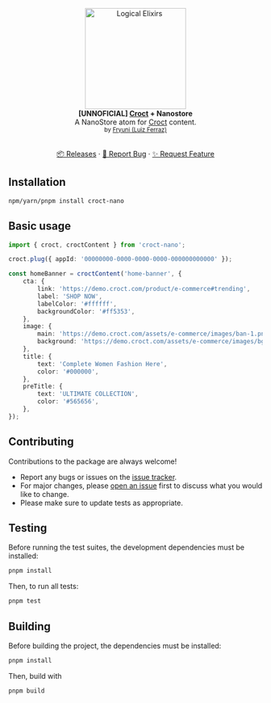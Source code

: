 <p align="center">
    <a href="https://fryuni.dev">
        <img src="https://fryuni.dev/logo/fancy.webp" alt="Logical Elixirs" height="200"/>
    </a>
    <br />
    <strong>[UNNOFICIAL] <a href="https://croct.com?utm_campaign=croct-nano&utm_source=package-readme">Croct</a> + Nanostore</strong>
    <br />
    A NanoStore atom for <a href="https://croct.com?utm_campaign=croct-nano&utm_source=package-readme">Croct</a> content.
    <br />
    <sub>by <a href="https://fryuni.dev">Fryuni (Luiz Ferraz)</a></sub>
</p>
<p align="center">
    <!-- <img alt="Build" src="https://img.shields.io/badge/build-passing-green" /> -->
    <!-- <img alt="Coverage" src="https://img.shields.io/badge/coverage-100%25-green" /> -->
    <!-- <img alt="Maintainability" src="https://img.shields.io/badge/maintainability-100-green" /> -->
    <!-- <br /> -->
    <br />
    <a href="https://github.com/Fryuni/croct-nano/releases">📦 Releases</a>
    ·
    <a href="https://github.com/Fryuni/croct-nano/issues/new?labels=bug">🐞 Report Bug</a>
    ·
    <a href="https://github.com/Fryuni/croct-nano/issues/new?labels=enhancement">✨ Request Feature</a>
</p>

## Installation

```sh
npm/yarn/pnpm install croct-nano
```

## Basic usage

```ts
import { croct, croctContent } from 'croct-nano';

croct.plug({ appId: '00000000-0000-0000-0000-000000000000' });

const homeBanner = croctContent('home-banner', {
    cta: {
        link: 'https://demo.croct.com/product/e-commerce#trending',
        label: 'SHOP NOW',
        labelColor: '#ffffff',
        backgroundColor: '#ff5353',
    },
    image: {
        main: 'https://demo.croct.com/assets/e-commerce/images/ban-1.png',
        background: 'https://demo.croct.com/assets/e-commerce/images/bg-1.jpg',
    },
    title: {
        text: 'Complete Women Fashion Here',
        color: '#000000',
    },
    preTitle: {
        text: 'ULTIMATE COLLECTION',
        color: '#565656',
    },
});
```

## Contributing

Contributions to the package are always welcome!

- Report any bugs or issues on the [issue tracker](https://github.com/Fryuni/croct-nano/issues).
- For major changes, please [open an issue](https://github.com/Fryuni/croct-nano/issues) first to discuss what you would like to change.
- Please make sure to update tests as appropriate.

## Testing

Before running the test suites, the development dependencies must be installed:

```sh
pnpm install
```

Then, to run all tests:

```sh
pnpm test
```

## Building

Before building the project, the dependencies must be installed:

```sh
pnpm install
```

Then, build with

```sh
pnpm build
```
